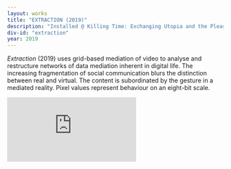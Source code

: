 ```yaml
---
layout: works
title: "EXTRACTION (2019)"
description: "Installed @ Killing Time: Exchanging Utopia and the Pleasure Principle, Capitol Theater Melbourne 01.11.19"
div-id: "extraction"
year: 2019
---
```



*Extraction* (2019) uses grid-based mediation of video to analyse and restructure networks of data mediation inherent in digital life. The increasing fragmentation of social communication blurs the distinction between real and virtual.
The content is subordinated by the gesture in a mediated reality.
Pixel values represent behaviour on an eight-bit scale.


<div class='embed-container'><iframe src='https://player.vimeo.com/video/356342544?title=0&byline=0&portrait=0' frameborder='0' webkitAllowFullScreen mozallowfullscreen allowFullScreen></iframe></div>

